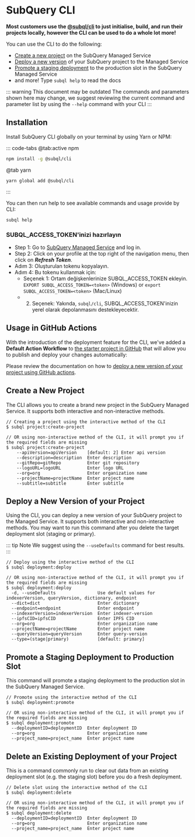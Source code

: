 # SubQuery CLI

**Most customers use the [@subql/cli](https://github.com/subquery/subql/tree/main/packages/cli) to just initialise, build, and run their projects locally, however the CLI can be used to do a whole lot more!**

You can use the CLI to do the following:

- [Create a new project](#create-a-new-project) on the SubQuery Managed Service
- [Deploy a new version](#deploy-a-new-version-of-your-project) of your SubQuery project to the Managed Service
- [Promote a staging deployment](#promote-a-staging-deployment-to-production-slot) to the production slot in the SubQuery Managed Service
- and more! Type `subql help` to read the docs

::: warning This document may be outdated
The commands and parameters shown here may change, we suggest reviewing the current command and parameter list by using the `--help` command with your CLI
:::

## Installation

Install SubQuery CLI globally on your terminal by using Yarn or NPM:

::: code-tabs
@tab:active npm

```bash
npm install -g @subql/cli
```

@tab yarn

```shell
yarn global add @subql/cli
```

:::

You can then run help to see available commands and usage provide by CLI:

```shell
subql help
```

### SUBQL_ACCESS_TOKEN'inizi hazırlayın

- Step 1: Go to [SubQuery Managed Service](https://managedservice.subquery.network/) and log in.
- Step 2: Click on your profile at the top right of the navigation menu, then click on **_Refresh Token_**.
- Adım 3: Oluşturulan tokenu kopyalayın.
- Adım 4: Bu tokenu kullanmak için:
  - Seçenek 1: Ortam değişkenlerinize SUBQL_ACCESS_TOKEN ekleyin. `EXPORT SUBQL_ACCESS_TOKEN=<token>` (Windows) or `export SUBQL_ACCESS_TOKEN=<token>` (Mac/Linux)
  - 2. Seçenek: Yakında, `subql/cli`, SUBQL_ACCESS_TOKEN'inizin yerel olarak depolanmasını destekleyecektir.

## Usage in GitHub Actions

With the introduction of the deployment feature for the CLI, we've added a **Default Action Workflow** to [the starter project in GitHub](https://github.com/subquery/subql-starter/blob/main/Polkadot/Polkadot-starter/.github/workflows/cli-deploy.yml) that will allow you to publish and deploy your changes automatically:

Please review the documentation on how to [deploy a new version of your project using GitHub actions](./publish.md#using-github-actions).

## Create a New Project

The CLI allows you to create a brand new project in the SubQuery Managed Service. It supports both interactive and non-interactive methods.

```shell
// Creating a project using the interactive method of the CLI
$ subql project:create-project

// OR using non-interactive method of the CLI, it will prompt you if the required fields are missing
$ subql project:create-project
    --apiVersion=apiVersion    [default: 2] Enter api version
    --description=description  Enter description
    --gitRepo=gitRepo          Enter git repository
    --logoURL=logoURL          Enter logo URL
    --org=org                  Enter organization name
    --projectName=projectName  Enter project name
    --subtitle=subtitle        Enter subtitle
```

## Deploy a New Version of your Project

Using the CLI, you can deploy a new version of your SubQuery project to the Managed Service. It supports both interactive and non-interactive methods. You may want to run this command after you delete the target deployment slot (staging or primary).

::: tip Note
We suggest using the `--useDefaults` command for best results.
:::

```shell
// Deploy using the interactive method of the CLI
$ subql deployment:deploy

// OR using non-interactive method of the CLI, it will prompt you if the required fields are missing
$ subql deployment:deploy
  -d, --useDefaults                Use default values for indexerVersion, queryVersion, dictionary, endpoint
  --dict=dict                      Enter dictionary
  --endpoint=endpoint              Enter endpoint
  --indexerVersion=indexerVersion  Enter indexer-version
  --ipfsCID=ipfsCID                Enter IPFS CID
  --org=org                        Enter organization name
  --projectName=projectName        Enter project name
  --queryVersion=queryVersion      Enter query-version
  --type=(stage|primary)           [default: primary]
```

## Promote a Staging Deployment to Production Slot

This command will promote a staging deployment to the production slot in the SubQuery Managed Service.

```shell
// Promote using the interactive method of the CLI
$ subql deployment:promote

// OR using non-interactive method of the CLI, it will prompt you if the required fields are missing
$ subql deployment:promote
  --deploymentID=deploymentID  Enter deployment ID
  --org=org                    Enter organization name
  --project_name=project_name  Enter project name
```

## Delete an Existing Deployment of your Project

This is a command commonly run to clear out data from an existing deployment slot (e.g. the staging slot) before you do a fresh deployment.

```shell
// Delete slot using the interactive method of the CLI
$ subql deployment:delete

// OR using non-interactive method of the CLI, it will prompt you if the required fields are missing
$ subql deployment:delete
  --deploymentID=deploymentID  Enter deployment ID
  --org=org                    Enter organization name
  --project_name=project_name  Enter project name
```
